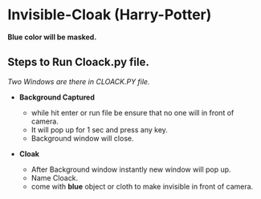 # Invisible-Cloak (Harry-Potter)
__Blue color will be masked.__

##  Steps to Run Cloack.py file.

*Two Windows are there in CLOACK.PY file.*
* **Background Captured**
  * while hit enter or run file be ensure that no one will in front of camera.
  * It will pop up for 1 sec and press any key. 
  * Background window will close.
  
* **Cloak**

  * After Background window instantly new window will pop up.
  * Name Cloack.
  * come with **blue** object or cloth to make invisible in front of camera.
  
